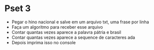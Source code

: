 # Pset 3

  - Pegar o hino nacional e salve em um arquivo txt, uma frase por linha
  - Faça um algoritmo para receber esse arquivo
  - Contar quantas vezes aparece a palavra pátria e brasil
  - Contar quantas vezes aparece a sequence de caracteres ada
  - Depois imprima isso no console
